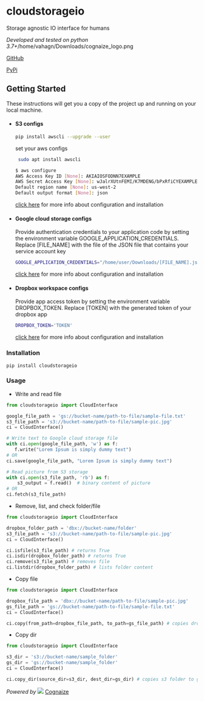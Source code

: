 # cloudstorageio

Storage agnostic IO interface for humans

_Developed and tested on python 3.7+_/home/vahagn/Downloads/cognaize_logo.png

[GitHub](https://github.com/VahagnGhaz/cloudstorageio)

[PyPi](https://pypi.org/project/cloudstorageio)

## Getting Started
These instructions will get you a copy of the project up and running on your local machine.

* #### S3 configs
    ```bash
    pip install awscli --upgrade --user
    ```
    set your aws configs
    ```bash
     sudo apt install awscli
    ```

    ```bash
    $ aws configure
    AWS Access Key ID [None]: AKIAIOSFODNN7EXAMPLE
    AWS Secret Access Key [None]: wJalrXUtnFEMI/K7MDENG/bPxRfiCYEXAMPLEKEY
    Default region name [None]: us-west-2
    Default output format [None]: json
     ```
   [click here](https://boto3.amazonaws.com/v1/documentation/api/latest/guide/quickstart.html#installation) for more info about configuration and installation

* #### Google cloud storage configs
   Provide authentication credentials to your application code by setting the environment variable GOOGLE_APPLICATION_CREDENTIALS.
   Replace [FILE_NAME] with the file of the JSON file that contains your service account key

    ```bash
   GOOGLE_APPLICATION_CREDENTIALS="/home/user/Downloads/[FILE_NAME].json"
    ```

   [click here](https://cloud.google.com/storage/docs/reference/libraries) for more info about configuration and installation

* #### Dropbox workspace configs
    Provide app access token by setting the environment variable DROPBOX_TOKEN.
    Replace [TOKEN] with the generated token of your dropbox app

    ```bash
    DROPBOX_TOKEN='TOKEN'
    ```

   [click here](http://99rabbits.com/get-dropbox-access-token/) for more info about configuration and installation


### Installation
```
pip install cloudstorageio
```

### Usage

* Write and read file
```python
from cloudstorageio import CloudInterface

google_file_path = 'gs://bucket-name/path-to-file/sample-file.txt'
s3_file_path = 's3://bucket-name/path-to-file/sample-pic.jpg'
ci = CloudInterface()

# Write text to Google cloud storage file
with ci.open(google_file_path, 'w') as f:
   f.write("Lorem Ipsum is simply dummy text")
# OR
ci.save(google_file_path, "Lorem Ipsum is simply dummy text")

# Read picture from S3 storage
with ci.open(s3_file_path, 'rb') as f:
    s3_output = f.read()  # binary content of picture
# OR
ci.fetch(s3_file_path)

```

* Remove, list, and check folder/file
```python
from cloudstorageio import CloudInterface

dropbox_folder_path = 'dbx://bucket-name/folder'
s3_file_path = 's3://bucket-name/path-to-file/sample-pic.jpg'
ci = CloudInterface()

ci.isfile(s3_file_path) # returns True
ci.isdir(dropbox_folder_path) # returns True
ci.remove(s3_file_path) # removes file
ci.listdir(dropbox_folder_path) # lists folder content
```
* Copy file
```python
from cloudstorageio import CloudInterface

dropbox_file_path = 'dbx://bucket-name/path-to-file/sample-pic.jpg'
gs_file_path = 'gs://bucket-name/path-to-file/sample-file.txt'
ci = CloudInterface()

ci.copy(from_path=dropbox_file_path, to_path=gs_file_path) # copies dropbox file to gs
```

* Copy dir
```python
from cloudstorageio import CloudInterface

s3_dir = 's3://bucket-name/sample_folder'
gs_dir = 'gs://bucket-name/sample_folder'
ci = CloudInterface()

ci.copy_dir(source_dir=s3_dir, dest_dir=gs_dir) # copies s3 folder to gs
```

_Powered by_ ![](/docs/cognaize_logo.png) [Cognaize](https://www.cognaize.com/) 
